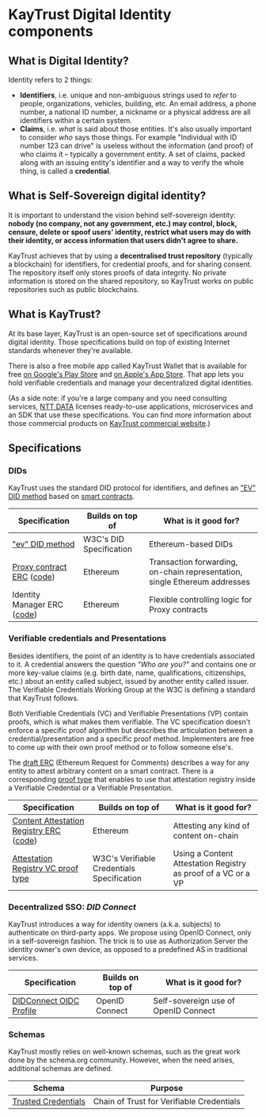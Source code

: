 # KayTrust Digital Identity components

## What is Digital Identity?

Identity refers to 2 things:

- **Identifiers**, i.e. unique and non-ambiguous strings used to _refer_ to people, organizations, vehicles, building, etc. An email address, a phone number, a national ID number, a nickname or a physical address are all identifiers within a certain system.
- **Claims**, i.e. _what_ is said about those entities. It's also usually important to consider _who_ says those things. For example "Individual with ID number 123 can drive" is useless without the information (and proof) of who claims it – typically a government entity. A set of claims, packed along with an issuing entity's identifier and a way to verify the whole thing, is called a **credential**.

## What is Self-Sovereign digital identity?

It is important to understand the vision behind self-sovereign identity: **nobody (no company, not any government, etc.) may control, block, censure, delete or spoof users' identity, restrict what users may do with their identity, or access information that users didn't agree to share.**

KayTrust achieves that by using a **decentralised trust repository** (typically a blockchain) for identifiers, for credential proofs, and for sharing consent. The repository itself only stores proofs of data integrity. No private information is stored on the shared repository, so KayTrust works on public repositories such as public blockchains.


## What is KayTrust?
At its base layer, KayTrust is an open-source set of specifications around digital identity. Those specifications build on top of existing Internet standards whenever they're available.

There is also a free mobile app called KayTrust Wallet that is available for free [on Google's Play Store](https://play.google.com/store/apps/details?id=com.everis.mytrust.app) and [on Apple's App Store](https://apps.apple.com/app/mytrust-wallet/id1477073898). That app lets you hold verifiable credentials and manage your decentralized digital identities.

(As a side note: if you're a large company and you need consulting services, [NTT DATA](https://nttdata.com/) licenses ready-to-use applications, microservices and an SDK that use these specifications. You can find more information about those commercial products on [KayTrust commercial website](https://www.kaytrust.id/).)

## Specifications

### DIDs

KayTrust uses the standard DID protocol for identifiers, and defines an ["EV" DID method](https://github.com/KayTrust/did-method-ev) based on [smart contracts](https://developer.kaytrust.id/Specs/Proxy-Contract-ERC).

| Specification                                  | Builds on top of        | What is it good for?
| ---------------------------------------------- | ----------------------- | --------------------
| ["ev" DID method](https://github.com/KayTrust/did-method-ev)      | W3C's DID Specification | Ethereum-based DIDs
| [Proxy contract ERC](https://developer.kaytrust.id/Specs/Proxy-Contract-ERC) ([code](https://github.com/KayTrust/did-method-ev/contracts/Proxy.sol))| Ethereum                | Transaction forwarding, on-chain representation, single Ethereum addresses
| Identity Manager ERC  ([code](https://github.com/KayTrust/did-method-ev/contracts/IdentityManager.sol))                          | Ethereum                | Flexible controlling logic for Proxy contracts

### Verifiable credentials and Presentations

Besides identifiers, the point of an identity is to have credentials associated to it. A credential answers the question *"Who are you?"* and contains one or more key-value claims (e.g. birth date, name, qualifications, citizenships, etc.) about an entity called subject, issued by another entity called issuer. The Verifiable Credentials Working Group at the W3C is defining a standard that KayTrust follows.

Both Verifiable Credentials (VC) and Verifiable Presentations (VP) contain proofs, which is what makes them verifiable. The VC specification doesn't enforce a specific proof algorithm but describes the articulation between a credential/presentation and a specific proof method. Implementers are free to come up with their own proof method or to follow someone else's.

The [draft ERC](https://developer.kaytrust.id/Specs/Content-Attestation-Registry-ERC) (Ethereum Request for Comments) describes a way for any entity to attest arbitrary content on a smart contract. There is a corresponding [proof type](https://developer.kaytrust.id/Specs/Ethereum-Attestation-Registry-Proof-Type) that enables to use that attestation registry inside a Verifiable Credential or a Verifiable Presentation.

| Specification                                                         | Builds on top of        | What is it good for?
| --------------------------------------------------------------------- | ----------------------- | --------------------
| [Content Attestation Registry ERC](https://developer.kaytrust.id/Specs/Content-Attestation-Registry-ERC) ([code](https://github.com/KayTrust/id/contracts/verificationRegistry/VerificationRegistry.sol)) | Ethereum                | Attesting any kind of content on-chain
| [Attestation Registry VC proof type](https://developer.kaytrust.id/Specs/Ethereum-Attestation-Registry-Proof-Type) | W3C's Verifiable Credentials Specification | Using a Content Attestation Registry as proof of a VC or a VP

### Decentralized SSO: _DID Connect_

KayTrust introduces a way for identity owners (a.k.a. subjects) to authenticate on third-party apps. We propose using OpenID Connect, only in a self-sovereign fashion. The trick is to use as Authorization Server the identity owner's own device, as opposed to a predefined AS in traditional services.

| Specification                         | Builds on top of | What is it good for?
| ------------------------------------- | ---------------- | ------------------------------------
| [DIDConnect OIDC Profile](https://github.com/KayTrust/did-connect) | OpenID Connect   | Self-sovereign use of OpenID Connect

### Schemas

KayTrust mostly relies on well-known schemas, such as the great work done by the schema.org community. However, when the need arises, additional schemas are defined.

| Schema                                            | Purpose
| ------------------------------------------------- | --------------------------------------------------
| [Trusted Credentials](https://developer.kaytrust.id/Specs/Trusted-Credentials) | Chain of Trust for Verifiable Credentials
